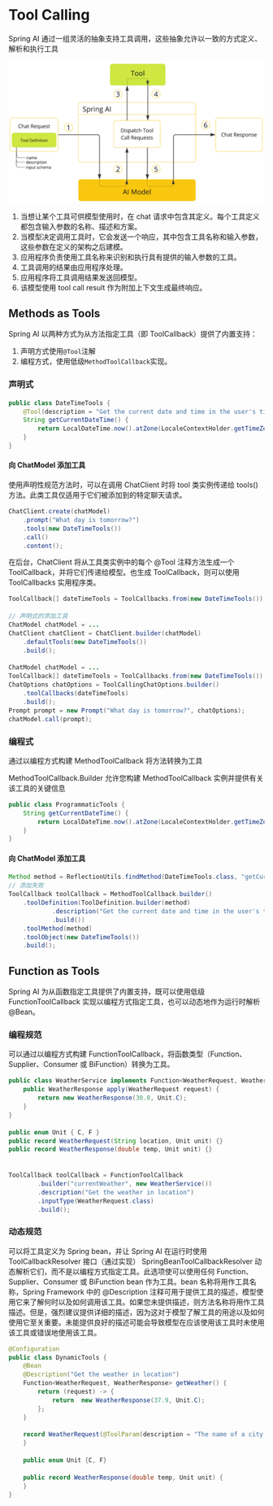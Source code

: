 # Tool Calling

Spring AI 通过一组灵活的抽象支持工具调用，这些抽象允许以一致的方式定义、解析和执行工具

![](../images/tool/image_2025-06-27_10-19-36.png)

1. 当想让某个工具可供模型使用时，在 chat 请求中包含其定义。每个工具定义都包含输入参数的名称、描述和方案。
2. 当模型决定调用工具时，它会发送一个响应，其中包含工具名称和输入参数，这些参数在定义的架构之后建模。
3. 应用程序负责使用工具名称来识别和执行具有提供的输入参数的工具。
4. 工具调用的结果由应用程序处理。
5. 应用程序将工具调用结果发送回模型。
6. 该模型使用 tool call result 作为附加上下文生成最终响应。

## Methods as Tools

Spring AI 以两种方式为从方法指定工具（即 ToolCallback）提供了内置支持：
1. 声明方式使用`@Tool`注解
2. 编程方式，使用低级`MethodToolCallback`实现。

### 声明式

```java
public class DateTimeTools {
    @Tool(description = "Get the current date and time in the user's timezone")
    String getCurrentDateTime() {
        return LocalDateTime.now().atZone(LocaleContextHolder.getTimeZone().toZoneId()).format((DateTimeFormatter.ofPattern("yyyy-MM-dd HH:mm:ss")));
    }
}
```

#### 向 ChatModel 添加工具
使用声明性规范方法时，可以在调用 ChatClient 时将 tool 类实例传递给 tools() 方法。此类工具仅适用于它们被添加到的特定聊天请求。  
```java
ChatClient.create(chatModel)
    .prompt("What day is tomorrow?")
    .tools(new DateTimeTools())
    .call()
    .content();
```
在后台，ChatClient 将从工具类实例中的每个 @Tool 注释方法生成一个 ToolCallback，并将它们传递给模型。也生成 ToolCallback，则可以使用 ToolCallbacks 实用程序类。
```java
ToolCallback[] dateTimeTools = ToolCallbacks.from(new DateTimeTools());

// 声明式的添加工具
ChatModel chatModel = ...
ChatClient chatClient = ChatClient.builder(chatModel)
    .defaultTools(new DateTimeTools())
    .build();

ChatModel chatModel = ...
ToolCallback[] dateTimeTools = ToolCallbacks.from(new DateTimeTools());
ChatOptions chatOptions = ToolCallingChatOptions.builder()
    .toolCallbacks(dateTimeTools)
    .build();
Prompt prompt = new Prompt("What day is tomorrow?", chatOptions);
chatModel.call(prompt);
```
### 编程式

通过以编程方式构建 MethodToolCallback 将方法转换为工具

MethodToolCallback.Builder 允许您构建 MethodToolCallback 实例并提供有关该工具的关键信息

```java
public class ProgrammaticTools {
    String getCurrentDateTime() {
        return LocalDateTime.now().atZone(LocaleContextHolder.getTimeZone().toZoneId()).format((DateTimeFormatter.ofPattern("yyyy-MM-dd HH:mm:ss")));
    }
}
```

#### 向 ChatModel 添加工具


```java
Method method = ReflectionUtils.findMethod(DateTimeTools.class, "getCurrentDateTime");
// 添加失败
ToolCallback toolCallback = MethodToolCallback.builder()
    .toolDefinition(ToolDefinition.builder(method)
            .description("Get the current date and time in the user's timezone")
            .build())
    .toolMethod(method)
    .toolObject(new DateTimeTools())
    .build();
```


## Function as Tools

Spring AI 为从函数指定工具提供了内置支持，既可以使用低级 FunctionToolCallback 实现以编程方式指定工具，也可以动态地作为运行时解析 @Bean。

### 编程规范

可以通过以编程方式构建 FunctionToolCallback，将函数类型（Function、Supplier、Consumer 或 BiFunction）转换为工具。

```java
public class WeatherService implements Function<WeatherRequest, WeatherResponse> {
    public WeatherResponse apply(WeatherRequest request) {
        return new WeatherResponse(30.0, Unit.C);
    }
}

public enum Unit { C, F }
public record WeatherRequest(String location, Unit unit) {}
public record WeatherResponse(double temp, Unit unit) {}


ToolCallback toolCallback = FunctionToolCallback
        .builder("currentWeather", new WeatherService())
        .description("Get the weather in location")
        .inputType(WeatherRequest.class)
        .build();
```

### 动态规范
可以将工具定义为 Spring bean，并让 Spring AI 在运行时使用 ToolCallbackResolver 接口（通过实现） SpringBeanToolCallbackResolver 动态解析它们，而不是以编程方式指定工具。此选项使可以使用任何 Function、Supplier、Consumer 或 BiFunction bean 作为工具。bean 名称将用作工具名称，Spring Framework 中的 @Description 注释可用于提供工具的描述，模型使用它来了解何时以及如何调用该工具。如果您未提供描述，则方法名称将用作工具描述。但是，强烈建议提供详细的描述，因为这对于模型了解工具的用途以及如何使用它至关重要。未能提供良好的描述可能会导致模型在应该使用该工具时未使用该工具或错误地使用该工具。
```java
@Configuration
public class DynamicTools {
    @Bean
    @Description("Get the weather in location")
    Function<WeatherRequest, WeatherResponse> getWeather() {
        return (request) -> {
            return  new WeatherResponse(37.9, Unit.C);
        };
    }

    record WeatherRequest(@ToolParam(description = "The name of a city or a country") String location, Unit unit) {
    }

    public enum Unit {C, F}

    public record WeatherResponse(double temp, Unit unit) {
    }
}

```